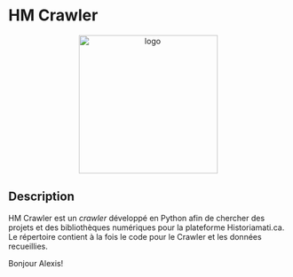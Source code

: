 <h1>HM Crawler</h1>
<center><img src="https://cdn.pixabay.com/photo/2013/07/12/13/15/octopus-146667_960_720.png" alt="logo" height="250" ></center>

<h2>Description</h2> 
<p>HM Crawler est un <em>crawler</em> développé en Python afin de chercher des projets et des bibliothèques numériques pour la plateforme Historiamati.ca. Le répertoire contient à la fois le code pour le Crawler et les données recueillies. </p>

Bonjour Alexis!